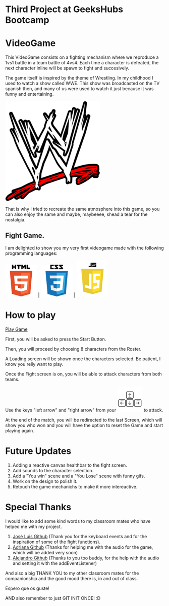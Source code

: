# Third Project at GeeksHubs Bootcamp

# VideoGame

This VideoGame consists on a fighting mechanism where we reproduce a 1vs1 battle in a team battle of 4vs4. Each time a character is defeated, the next character inline will be spawn to fight and succesively.

The game itself is inspired by the theme of Wrestling. In my childhood I used to watch a show called WWE. This show was broadcasted on the TV spanish then, and many of us were used to watch it just because it was funny and entertaining. 

<img src="./img/wwelogo.png" width="300">

That is why I tried to recreate the same atmosphere into this game, so you can also enjoy the same and maybe, maybeeee, shead a tear for the nostalgia.

## Fight Game.

I am delighted to show you my very first videogame made with the following programming languages:

<img src="./img/Readme/html5.png" width="100"> | <img src="./img/Readme/css3.png" width="100"> | <img src="./img/Readme/javascript.png" width="100">

# How to play

[Play Game](https://guillermoraez.github.io/Proyecto3-Videojuego/)

First, you will be asked to press the Start Button.

Then, you will proceed by choosing 8 characters from the Roster.

A Loading screen will be shown once the characters selected. Be patient, I know you relly want to play.

Once the Fight screen is on, you will be able to attack characters from both teams. 

Use the keys "left arrow" and "right arrow" from your <img src="./img/Readme/keyboard2.png" width="80"> to attack.

At the end of the match, you will be redirected to the last Screen, which will show you who won and you will have the uption to reset the Game and start playing again.

# Future Updates

1. Adding a reactive canvas healthbar to the fight screen.
2. Add sounds to the character selection.
3. Add a "You win" scene and a "You Lose" scene with funny gifs.
4. Work on the design to polish it.
5. Retouch the game mechanichs to make it more intereactive.

# Special Thanks

I would like to add some kind words to my classroom mates who have helped me with my project.

1. [José Luis Github](https://github.com/ApcarJo) (Thank you for the keyboard events and for the inspiration of some of the fight functions).
2. [Adriana Github](https://github.com/AdrianaFayos) (Thanks for helping me with the audio for the game, which will be added very soon)
3. [Alejandro Github](https://github.com/2020-JAUG)  (Thanks to you too buddy, for the help with the audio and setting it with the addEventListener)

And also a big THANK YOU to my other classroom mates for the companionship and the good mood there is, in and out of class.

Espero que os guste!

AND also remember to just GIT INIT ONCE! :D